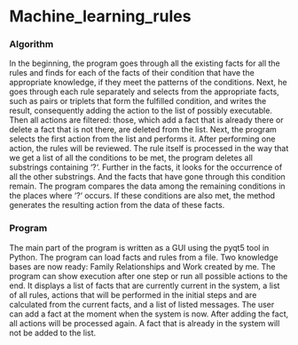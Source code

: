 # Machine_learning_rules


### Algorithm
In the beginning, the program goes through all the existing facts for all the rules and finds for each of the facts of their condition that have the appropriate knowledge, if they meet the patterns of the conditions. Next, he goes through each rule separately and selects from the appropriate facts, such as pairs or triplets that form the fulfilled condition, and writes the result, consequently adding the action to the list of possibly executable.
Then all actions are filtered: those, which add a fact that is already there or delete a fact that is not there, are deleted from the list.
Next, the program selects the first action from the list and performs it. After performing one action, the rules will be reviewed.
The rule itself is processed in the way that we get a list of all the conditions to be met, the program deletes all substrings containing ‘?‘. Further in the facts, it looks for the occurrence of all the other substrings. And the facts that have gone through this condition remain. The program compares the data among the remaining conditions in the places where ‘?‘ occurs. If these conditions are also met, the method generates the resulting action from the data of these facts.

### Program
The main part of the program is written as a GUI using the pyqt5 tool in Python.
The program can load facts and rules from a file. Two knowledge bases are now ready: Family Relationships and Work created by me.
The program can show execution after one step or run all possible actions to the end. It displays a list of facts that are currently current in the system, a list of all rules, actions that will be performed in the initial steps and are calculated from the current facts, and a list of listed messages.
The user can add a fact at the moment when the system is now. After adding the fact, all actions will be processed again. A fact that is already in the system will not be added to the list.


